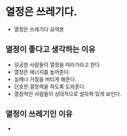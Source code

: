# 열정은 쓰레기다.
- 열정은 쓰레기다 요약본

## 열정이 좋다고 생각하는 이유
- 성공한 사람들이 열정을 따라가라고 한다
- 열정은 에너지를 높어준다.
- 실패나 거절을 버티게 해준다.
- 단호한 결정력을 하도록 도와준다.
- 열정적인 사람들이 상대적으로 설득력 있게 보인다.

## 열정이 쓰레기인 이유
- 
